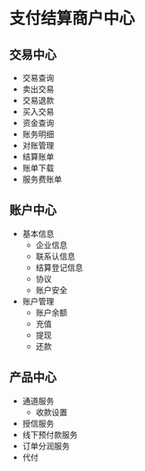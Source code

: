 # 支付结算商户中心

## 交易中心
 - 交易查询
  - 卖出交易 
  - 交易退款 
  - 买入交易 
 - 资金查询
  - 账务明细
 - 对账管理 
  - 结算账单
  - 账单下载
  - 服务费账单
  
## 账户中心
  - 基本信息
    - 企业信息
    - 联系认信息
    - 结算登记信息
    - 协议
    - 账户安全
  - 账户管理
    - 账户余额
    - 充值
    - 提现
    - 还款 
## 产品中心
  - 通道服务
    - 收款设置
  - 授信服务
  - 线下预付款服务
  - 订单分润服务
  - 代付
